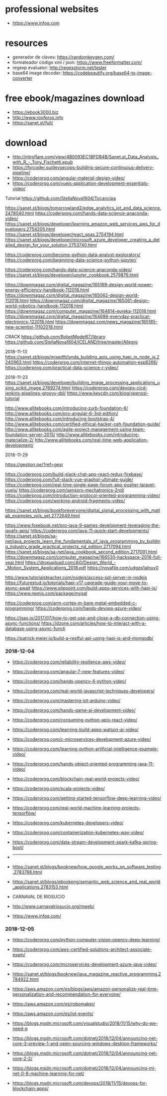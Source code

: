 # professional websites
* https://www.infoq.com

# resources
* generador de claves: https://randomkeygen.com/
* formateador código xml / json: https://www.freeformatter.com/
* regexp evaluator: http://regexstorm.net/tester
* base64 image decoder: https://codebeautify.org/base64-to-image-converter

# free ebook/magazines download
* https://ebook3000.biz 
* http://www.roofpros.info
* https://sanet.st/full/

# download
* http://nitroflare.com/view/4B0093EC1BFDB4B/Sanet.st_Data_Analysis_with_R_-_Tony_Fischetti.epub
* https://forcoder.su/devsecops-building-secure-continuous-delivery-pipeline/
* https://coderprog.com/angular-material-design-video/
* https://coderprog.com/vuejs-application-development-essentials-video/

Tutorial
https://github.com/StellaNova1604/Tocancipa


https://sanet.st/blogs/tomorrowland2/edge_analytics_iot_and_data_science.2478040.html
https://coderprog.com/hands-data-science-anaconda-video/
https://sanet.st/blogs/developer/learning_amazon_web_services_aws_for_developers.2754205.html
https://sanet.st/blogs/developer/react_spas.2754194.html
https://sanet.st/blogs/developer/microsoft_azure_developer_creating_a_detailed_design_for_your_solution.2753740.html

https://coderprog.com/become-python-data-analyst-exploratory/
https://coderprog.com/beginning-data-science-python-jupyter/

https://coderprog.com/hands-data-science-anaconda-video/
https://sanet.st/blogs/developer/jupyter_cookbook.2579876.html

https://downmagaz.com/digital_magazine/165169-design-world-power-energy-efficiency-handbook-112018.html
https://downmagaz.com/digital_magazine/165062-design-world-112018.html
https://downmagaz.com/digital_magazine/165061-design-world-robotics-handbook-112018.html
https://downmagaz.com/computer_magazine/164814-eureka-112018.html
https://downmagaz.com/digital_magazine/164686-everyday-practical-electronics-122018.html
https://downmagaz.com/news_magazine/165185-new-scientist-11102018.html


CRACK
https://github.com/RobotModel67/library
https://github.com/StellaNova1604/ICELAND/tree/master/Allegro

2018-11-13
https://sanet.st/blogs/mixedft/lynda_building_apis_using_hapi_in_node_js.2240963.html
https://coderprog.com/internet-things-automation-esp8266/
https://coderprog.com/practical-data-science-r-video/

2018-11-23
https://sanet.st/blogs/developer/building_image_processing_applications_using_scikit_image.2769274.html
https://coderprog.com/devops-cicd-jenkins-pipelines-groovy-dsl/
https://www.keycdn.com/blog/openssl-tutorial


http://www.allitebooks.com/introducing-zurb-foundation-6/
http://www.allitebooks.com/pro-angular-6-3rd-edition/
http://www.allitebooks.com/introducing-bootstrap-4/
http://www.allitebooks.com/certified-ethical-hacker-ceh-foundation-guide/
http://www.allitebooks.com/agile-project-management-using-team-foundation-server-2015/
http://www.allitebooks.com/introducing-materialize-2/
http://www.allitebooks.com/real-time-web-application-development/


2018-11-29

https://gestion.pe/?ref=gesr


https://coderprog.com/build-slack-chat-app-react-redux-firebase/
https://coderprog.com/full-stack-vue-graphql-ultimate-guide/
https://coderprog.com/real-time-single-page-forum-app-pusher-laravel-vuejs/
https://coderprog.com/sensors-mechatronics-2nd/
https://coderprog.com/introduction-protocol-oriented-programming-video/
https://coderprog.com/working-android-fragments-video/

https://sanet.st/blogs/bookforeveryone/digital_signal_processing_with_matlab_examples_vols_set.2772649.html

https://www.foxebook.net/pro-java-9-games-development-leveraging-the-javafx-apis/
https://coderprog.com/java-11-quick-start-developments/
https://sanet.st/blogs/sa-net/java_projects_learn_the_fundamentals_of_java_programming_by_building_industry_grade_practical_projects_nd_edition.2717094.html
https://sanet.st/blogs/sa-net/java_cookbook_second_edition.2717091.html
https://downmagaz.com/computer_magazine/166530-hackspace-2018-full-year.html
https://dropupload.com/4i0/Design_World_-_Motion_System_Applications_2018.pdf
https://novafile.com/udgzq1alnuv0

http://www.tutorialsteacher.com/nodejs/access-sql-server-in-nodejs
https://futurestud.io/tutorials/hapi-v17-upgrade-guide-your-move-to-async-await
https://www.sitepoint.com/build-apps-services-with-hapi-js/
https://www.npmjs.com/package/mysql

https://coderprog.com/arm-cortex-m-bare-metal-embedded-c-programming/
https://coderprog.com/hands-devops-azure-video/

https://jsao.io/2017/07/how-to-get-use-and-close-a-db-connection-using-async-functions/
https://dzone.com/articles/how-to-interact-with-a-database-using-async-functi


https://patrick-meier.io/build-a-restful-api-using-hapi-js-and-mongodb/

### 2018-12-04
* https://coderprog.com/reliability-resilience-aws-video/
* https://coderprog.com/angular-7-new-features-video/
* https://coderprog.com/hands-opencv-4-python-video/

* https://coderprog.com/real-world-javascript-techniques-developers/
* https://coderprog.com/mastering-iot-arduino-video/
* https://coderprog.com/hands-game-ai-development-video/
* https://coderprog.com/consuming-python-apis-react-video/
* https://coderprog.com/learning-build-apps-watson-ai-video/
* https://coderprog.com/c-microservices-development-azure-video/
* https://coderprog.com/learning-python-artificial-intelligence-example-video/
* https://coderprog.com/hands-object-oriented-programming-java-11-video/
* https://coderprog.com/blockchain-real-world-projects-video/
* https://coderprog.com/scala-projects-video/
* https://coderprog.com/getting-started-tensorflow-deep-learning-video/
* https://coderprog.com/real-world-machine-learning-projects-tensorflow/
* https://coderprog.com/kubernetes-developers-video/
* https://coderprog.com/containerization-kubernetes-way-video/
* https://coderprog.com/data-stream-development-spark-kafka-spring-boot/

* ---
* https://sanet.st/blogs/booknew/how_google_works_on_software_testing.2783766.html
* https://sanet.st/blogs/ebookeng/semantic_web_science_and_real_world_applications.2783153.html

* CARNAVAL DE RIOSUCIO
* http://www.carnavalriosucio.org/mweb/
* https://www.infoq.com/

### 2018-12-05
* https://coderprog.com/python-computer-vision-opencv-deep-learning/
* https://coderprog.com/aws-certified-solutions-architect-associate-exam/
* https://coderprog.com/microservices-development-azure-java-video/
* https://sanet.st/blogs/booknew/java_magazine_reactive_programming.2784922.html

* https://aws.amazon.com/es/blogs/aws/amazon-personalize-real-time-personalization-and-recommendation-for-everyone/
* https://aws.amazon.com/es/robomaker/
* https://aws.amazon.com/es/iot-events/

* https://blogs.msdn.microsoft.com/visualstudio/2018/11/15/why-do-we-need-q
* https://blogs.msdn.microsoft.com/dotnet/2018/12/04/announcing-net-core-3-preview-1-and-open-sourcing-windows-desktop-frameworks/
* https://blogs.msdn.microsoft.com/dotnet/2018/12/04/announcing-net-core-2-2/
* https://blogs.msdn.microsoft.com/dotnet/2018/12/04/announcing-ml-net-0-8-machine-learning-for-net/
* https://blogs.msdn.microsoft.com/devops/2018/11/15/devops-for-blockchain-apps/
